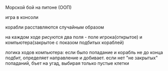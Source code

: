 Морской бой на питоне (ООП)  

игра в консоли  

корабли расставляются случайным образом

на каждом ходе рисуются два поля - поле игрока(открытое) и компьютера(закрытое с показом подбитых кораблей)  

логика ходов компьютера: если было попадание и корабль не до конца подбит, определяет направление и добивает. если нет "не закрытых" попаданий, бъет на угад,  выбирая только пустые клетки
